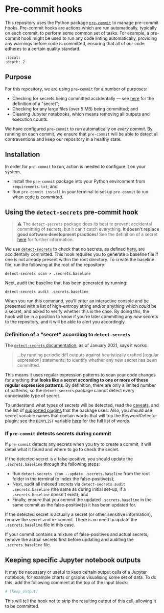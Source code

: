 # Pre-commit hooks

This repository uses the Python package [`pre-commit`][pre-commit] to manage pre-commit hooks. Pre-commit hooks are
actions which are run automatically, typically on each commit, to perform some common set of tasks. For example, a
pre-commit hook might be used to run any code linting automatically, providing any warnings before code is committed,
ensuring that all of our code adheres to a certain quality standard.

```{contents}
:local:
:depth: 2
```

## Purpose

For this repository, we are using `pre-commit` for a number of purposes:

- Checking for secrets being committed accidentally — see [here](#definition-of-a-secret-according-to-detect-secrets)
  for the definition of a "secret";
- Checking for any large files (over 5 MB) being committed; and
- Cleaning Jupyter notebooks, which means removing all outputs and execution counts.

We have configured `pre-commit` to run automatically on _every commit_. By running on each commit, we ensure that
`pre-commit` will be able to detect all contraventions and keep our repository in a healthy state.

## Installation

In order for `pre-commit` to run, action is needed to configure it on your system.

- Install the `pre-commit` package into your Python environment from `requirements.txt`; and
- Run `pre-commit install` in your terminal to set up `pre-commit` to run when code is _committed_.

## Using the `detect-secrets` pre-commit hook

> ⚠️ The `detect-secrets` package does its best to prevent accidental committing of secrets, but it can't catch
> everything. **It doesn't replace good software development practices!** See the definition of a secret
> [here](#definition-of-a-secret-according-to-detect-secrets) for further information.

We use [`detect-secrets`][detect-secrets] to check that no secrets, as defined
[here](#definition-of-a-secret-according-to-detect-secrets), are accidentally committed. This hook requires you to
generate a baseline file if one is not already present within the root directory. To create the baseline file, run the
following at the root of the repository:

```shell
detect-secrets scan > .secrets.baseline
```

Next, audit the baseline that has been generated by running:

```shell
detect-secrets audit .secrets.baseline
```

When you run this command, you'll enter an interactive console and be presented with a list of high-entropy string
and/or anything which _could_ be a secret, and asked to verify whether this is the case. By doing this, the hook will
be in a position to know if you're later committing any _new_ secrets to the repository, and it will be able to alert
you accordingly.

### Definition of a "secret" according to `detect-secrets`

The [`detect-secrets` documentation][detect-secrets], as of January 2021, says it works:

> ...by running periodic diff outputs against heuristically crafted \[regular expression\] statements, to identify
> whether any new secret has been committed.

This means it uses regular expression patterns to scan your code changes for anything that **looks like a secret
according to one or more of these regular expression patterns**. By definition, there are only a limited number of
patterns, so the `detect-secrets` package cannot detect every conceivable type of secret.

To understand what types of secrets will be detected, read the [caveats][detect-secrets-caveats], and the list of
[supported plugins][detect-secrets-plugins] that the package uses. Also, you should use secret variable names that
contain words that will trip the KeywordDetector plugin; see the `DENYLIST` variable
[here][detect-secrets-keyword-detector] for the full list of words.

### If `pre-commit` detects secrets during commit

If `pre-commit` detects any secrets when you try to create a commit, it will detail what it found and where to go to
check the secret.

If the detected secret is a false-positive, you should update the `.secrets.baseline` through the following steps:

- Run `detect-secrets scan --update .secrets.baseline` from the root folder in the terminal to index the
  false-positive(s);
- Next, audit all indexed secrets via `detect-secrets audit .secrets.baseline` (the same as during initial set-up, if a
  `.secrets.baseline` doesn't exist); and
- Finally, ensure that you commit the updated `.secrets.baseline` in the same commit as the false-positive(s) it has
  been updated for.

If the detected secret is actually a secret (or other sensitive information), remove the secret and re-commit. There is
no need to update the `.secrets.baseline` file in this case.

If your commit contains a mixture of false-positives and actual secrets, remove the actual secrets first before
updating and auditing the `.secrets.baseline` file.

## Keeping specific Jupyter notebook outputs

It may be necessary or useful to keep certain output cells of a Jupyter notebook, for example charts or graphs
visualising some set of data. To do this, add the following comment at the top of the input block:

```julia
# [keep_output]
```

This will tell the hook not to strip the resulting output of this cell, allowing it to be committed.

[detect-secrets]: https://github.com/Yelp/detect-secrets
[detect-secrets-caveats]: https://github.com/Yelp/detect-secrets#caveats
[detect-secrets-keyword-detector]: https://github.com/Yelp/detect-secrets/blob/master/detect_secrets/plugins/keyword.py
[detect-secrets-plugins]: https://github.com/Yelp/detect-secrets#currently-supported-plugins
[pre-commit]: https://pre-commit.com/
